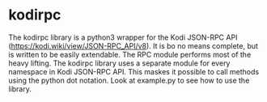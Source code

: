 # kodirpc
The kodirpc library is a python3 wrapper for the Kodi JSON-RPC API (https://kodi.wiki/view/JSON-RPC_API/v8).
It is bo no means complete, but is written to be easily extendable.
The RPC module performs most of the heavy lifting. 
The kodirpc library uses a separate module for every namespace in Kodi JSON-RPC API. 
This maskes it possible to call methods using the python dot notation. 
Look at example.py to see how to use the library.